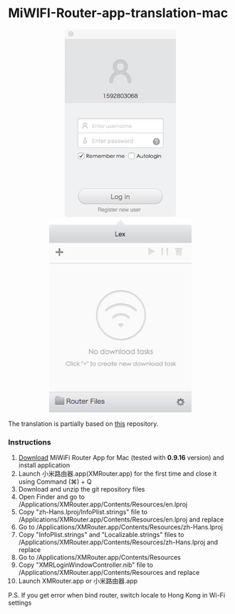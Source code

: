 # MiWIFI-Router-app-translation-mac

<p align="center">
  <img src="https://github.com/alexatiks/MiWIFI-Router-app-translation-mac/raw/master/screenshots/login.png?raw=true" alt="Login"/>
  <img height="436" src="https://github.com/alexatiks/MiWIFI-Router-app-translation-mac/raw/master/screenshots/main.png?raw=true" alt="Main"/>
</p>

The translation is partially based on [this](https://github.com/jashjacob/MiWIFI-Router-Mac-App-English-Translation) repository.

### Instructions
1. [Download](http://bigota.miwifi.com/xiaoqiang/client/xqmac_client.dmg) MiWiFi Router App for Mac (tested with **0.9.16** version) and install application
2. Launch 小米路由器.app(XMRouter.app) for the first time and close it using Command (⌘) + Q
3. Download and unzip the git repository files
4. Open Finder and go to /Applications/XMRouter.app/Contents/Resources/en.lproj
4. Copy "zh-Hans.lproj/InfoPlist.strings" file  to /Applications/XMRouter.app/Contents/Resources/en.lproj and replace
5. Go to /Applications/XMRouter.app/Contents/Resources/zh-Hans.lproj
6. Copy "InfoPlist.strings" and "Localizable.strings" files to /Applications/XMRouter.app/Contents/Resources/zh-Hans.lproj and replace
7. Go to /Applications/XMRouter.app/Contents/Resources
8. Copy "XMRLoginWindowController.nib" file to /Applications/XMRouter.app/Contents/Resources and replace
5. Launch XMRouter.app or 小米路由器.app

P.S. If you get error when bind router, switch locale to Hong Kong in Wi-Fi settings
